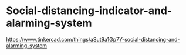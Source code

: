# Social-distancing-indicator-and-alarming-system
https://www.tinkercad.com/things/aSut9a1Gp7Y-social-distancing-and-alarming-system
